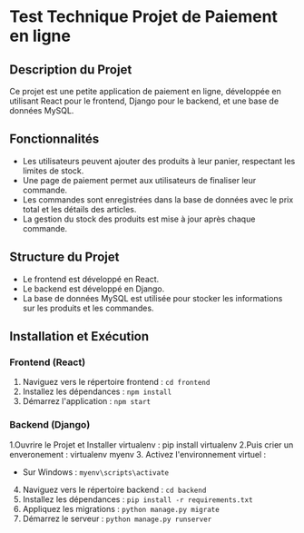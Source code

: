# Test Technique Projet de Paiement en ligne

## Description du Projet
Ce projet est une petite application de paiement en ligne, développée en utilisant React pour le frontend, Django pour le backend, et une base de données MySQL.

## Fonctionnalités

- Les utilisateurs peuvent ajouter des produits à leur panier, respectant les limites de stock.
- Une page de paiement permet aux utilisateurs de finaliser leur commande.
- Les commandes sont enregistrées dans la base de données avec le prix total et les détails des articles.
- La gestion du stock des produits est mise à jour après chaque commande.

## Structure du Projet

- Le frontend est développé en React.
- Le backend est développé en Django.
- La base de données MySQL est utilisée pour stocker les informations sur les produits et les commandes.

## Installation et Exécution

### Frontend (React)

1. Naviguez vers le répertoire frontend : `cd frontend`
2. Installez les dépendances : `npm install`
3. Démarrez l'application : `npm start`

### Backend (Django)
1.Ouvrire le Projet et Installer virtualenv : pip install virtualenv
2.Puis crier un enveronement : virtualenv myenv
3. Activez l'environnement virtuel :
   - Sur Windows : `myenv\scripts\activate`
4. Naviguez vers le répertoire backend : `cd backend`   
5. Installez les dépendances : `pip install -r requirements.txt`
6. Appliquez les migrations : `python manage.py migrate`
7. Démarrez le serveur : `python manage.py runserver`

